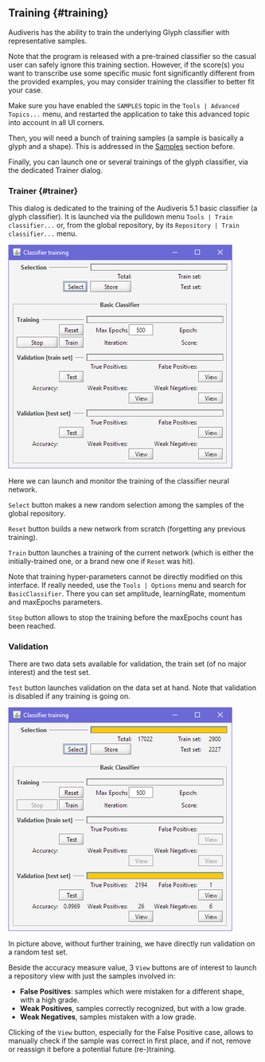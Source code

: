 ## Training {#training}

Audiveris has the ability to train the underlying Glyph classifier with representative samples.

Note that the program is released with a pre-trained classifier so the casual user can safely ignore
this training section.
However, if the score(s) you want to transcribe use some specific music font significantly different
from the provided examples, you may consider training the classifier to better fit your case.

Make sure you have enabled the `SAMPLES` topic in the `Tools | Advanced Topics...` menu,
and restarted the application to take this advanced topic into account in all UI corners.

Then, you will need a bunch of training samples (a sample is basically a glyph and a shape).
This is addressed in the [Samples](samples.md) section before.

Finally, you can launch one or several trainings of the glyph classifier, via the dedicated Trainer
dialog.

### Trainer {#trainer}

This dialog is dedicated to the training of the Audiveris 5.1 basic classifier (a glyph classifier).
It is launched via the pulldown menu `Tools | Train classifier...` or, from the global repository,
by its `Repository | Train classifier...` menu.

![](../assets/classifier_training.png)

Here we can launch and monitor the training of the classifier neural network.

`Select` button makes a new random selection among the samples of the global repository.

`Reset` button builds a new network from scratch (forgetting any previous training).

`Train` button launches a training of the current network
(which is either the initially-trained one, or a brand new one if `Reset` was hit).

Note that training hyper-parameters cannot be directly modified on this interface.
If really needed, use the `Tools | Options` menu and search for `BasicClassifier`.
There you can set amplitude, learningRate, momentum and maxEpochs parameters.

`Stop` button allows to stop the training before the maxEpochs count has been reached.

### Validation

There are two data sets available for validation, the train set (of no major interest)
and the test set.

`Test` button launches validation on the data set at hand.
Note that validation is disabled if any training is going on.

![](../assets/classifier_validation.png)

In picture above, without further training, we have directly run validation on a random test set.

Beside the accuracy measure value, 3 `View` buttons are of interest to launch a repository view
with just the samples involved in:
* __False Positives__: samples which were mistaken for a different shape, with a high grade.
* __Weak Positives__, samples correctly recognized, but with a low grade.
* __Weak Negatives__, samples mistaken with a low grade.

Clicking of the `View` button, especially for the False Positive case, allows to manually check if
the sample was correct in first place, and if not, remove or reassign it before a potential future
(re-)training.
